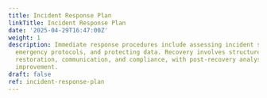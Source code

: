 ```yaml
---
title: Incident Response Plan
linkTitle: Incident Response Plan
date: '2025-04-29T16:47:00Z'
weight: 1
description: Immediate response procedures include assessing incident severity, activating
  emergency protocols, and protecting data. Recovery involves structured teams managing
  restoration, communication, and compliance, with post-recovery analysis for continuous
  improvement.
draft: false
ref: incident-response-plan
---
```


